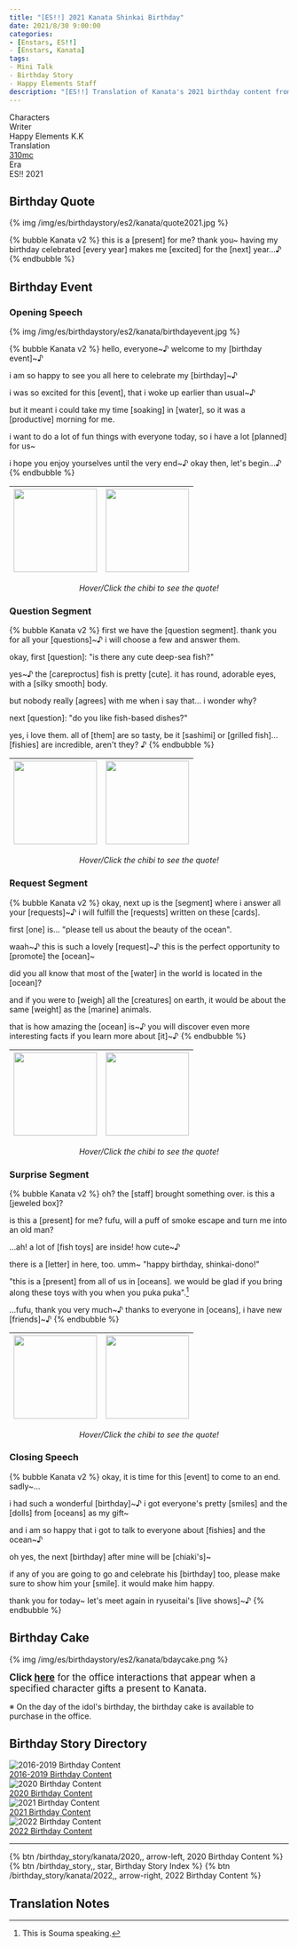```yaml
---
title: "[ES!!] 2021 Kanata Shinkai Birthday"
date: 2021/8/30 9:00:00
categories:
- [Enstars, ES!!]
- [Enstars, Kanata]
tags:
- Mini Talk
- Birthday Story
- Happy Elements Staff
description: "[ES!!] Translation of Kanata's 2021 birthday content from Enstars!! Era."
---
```

<div class="three-wrapper" style="--storyColor:#965e7d;--storyColor-rgb:150,94,125;--storyColor-h:326.8;--storyColor-s: 23%;--storyColor-l:47.8%;">
    <div class="info-area">
        <div class="info">
            <div class="info-item characters">
                <div class="label">
                    Characters
                </div>
                <div class="value">
                <a href="/categories/Enstars/Kanata" character="Kanata"></a>
                </div>
            </div>
            <div class="info-item one">
                <div class="label">
                Writer
                </div>
                <div class="value">
                Happy Elements K.K
                </div>
            </div>
            <div class="info-item two">
                <div class="label">
                    Translation
                </div>
                <div class="value">
                    <a href="/about">310mc</a>
                </div>
            </div>
            <div class="info-item three">
                <div class="label">
                Era
                </div>
                <div class="value">
                ES!! 2021
                </div>
            </div>
        </div>
    </div>
</div>

<!-- more -->

<link rel="stylesheet" href="/css/storylist.css">

## Birthday Quote

{% img /img/es/birthdaystory/es2/kanata/quote2021.jpg %}

{% bubble Kanata v2 %}
this is a [present] for me? thank you~ having my birthday celebrated [every year] makes me [excited] for the [next] year…♪
{% endbubble %}

## Birthday Event

<!--
### Event Preparations

#### <div mt="rare"></div> 1/3

{% img /img/es/birthdaystory/es2/kanata/preparations_1.jpg %}

{% bubble Kanata v2 %}
Ninja Art: Camouflage Jutsu…☆

—Wah!? Since when were you here, Anzu-dono!? I had no idea you were here — I was just about to conceal myself…!

You came to talk to me about the birthday event… Ah, I will have an opportunity to spend my birthday with my fans?
{% endbubble %}

<div class="minitalk" character="Anzu">
    <div class="minitalk-option">
        <div class="minitalk-option_header">
            Exactly.
        </div>
        <div class="minitalk-option_content">
            {% bubble Kanata blushjoy %}
            Huoo!! I'm so excited! ♪ I have to make it a fun event for all my fans!

            Anzu-dono, please allow me to help with the event planning! I shall share my wisdom with you!
			{% endbubble %}
        </div>
    </div>
    <div class="minitalk-option">
        <div class="minitalk-option_header">
            Let's make it a big celebration.
        </div>
        <div class="minitalk-option_content">
            {% bubble Kanata v2 %}
            Just the thought of my fans celebrating my birthday makes me so happy~♪

            …Ah! It's too early to feel that way, isn't it? I shall be sure to make the event into something that everyone can enjoy!
			{% endbubble %}
        </div>
    </div>
    <div class="minitalk-option">
        <div class="minitalk-option_header">
            I hope it makes you happy…
        </div>
        <div class="minitalk-option_content">
            {% bubble Kanata v2 %}
            Of course it does! Just the mention of it is making me super excited~!

            Anzu-dono, please let me know all the details…♪
			{% endbubble %}
        </div>
    </div>
</div>

#### <div mt="rare"></div> 2/3

{% bubble Kanata v2 %}
What do you typically do in a birthday event…? I'd like to know how it was for other idols, so that I may use it as reference.

Hm, hm… So fans can ask questions for the question segment… What will my fans ask me~?

And there's a request segment, too? I'd like to make sure I can meet their expectations… I wonder what they'll request from me…?
{% endbubble %}

<div class="minitalk" character="Anzu">
    <div class="minitalk-option">
        <div class="minitalk-option_header">
            Maybe they'd like to see your ninja arts.
        </div>
        <div class="minitalk-option_content">
            {% bubble Kanata v2 %}
            I would *love* to show my ninja arts! It is one of my objectives to show the beauty of ninjas to everyone!

            I shall train myself for the event, in the case that I do get a request like that!
			{% endbubble %}
        </div>
    </div>
    <div class="minitalk-option">
        <div class="minitalk-option_header">
            Don't overdo it, okay?
        </div>
        <div class="minitalk-option_content">
            {% bubble Kanata v2 %}
            Heheh, you worry too much, Anzu-dono. I will be fine!

            It is an idol's duty to fulfill their fans' dreams~♪
			{% endbubble %}
        </div>
    </div>
    <div class="minitalk-option">
        <div class="minitalk-option_header">
            An air-kiss, maybe?
        </div>
        <div class="minitalk-option_content">
            {% bubble Kanata v2 %}
            Hmm, indeed, that *is* a request an idol is often sought for…

            If that is how I can make my fans happy—! Then I will gladly become a ninja who can perfect an air-kiss…☆
			{% endbubble %}
        </div>
    </div>
</div>

#### <div mt="rare"></div> 3/3

{% bubble Kanata v2 %}
Anzu-dono, thank you very much for all your help!

On my birthday event, I will make sure to not only make my fans smile, but you too, Anzu-dono!

…Nihihi! So please do look forward to it~♪
{% endbubble %}

<div class="minitalk" character="Anzu">
    <div class="minitalk-option">
        <div class="minitalk-option_header">
            I'm already having a lot of fun now.
        </div>
        <div class="minitalk-option_content">
            {% bubble Kanata blushscratch %}
            You had fun talking to me about the event…? Ehehe, you're going to make me blush~

            But I share the same feelings as you. I'm so glad we got to talk a lot, Anzu-dono…♪
			{% endbubble %}
        </div>
    </div>
    <div class="minitalk-option">
        <div class="minitalk-option_header">
            I can't wait for the event.
        </div>
        <div class="minitalk-option_content">
            {% bubble Kanata v2 %}
            Mhm! I can't hold back my excitement!

            I hope my fans will feel the same way. I would be so happy if we all shared the same feelings…♪
			{% endbubble %}
        </div>
    </div>
    <div class="minitalk-option">
        <div class="minitalk-option_header">
            By the way…
        </div>
        <div class="minitalk-option_content">
            {% bubble Kanata v2 %}
            Lunch…? Well, I was thinking of heading to the staff cafeteria after this.

            Ah, how about we go together? I would love to do a few more final touch-ups for the birthday event with you, Anzu-dono~♪
			{% endbubble %}
        </div>
    </div>
</div>
-->

### Opening Speech

{% img /img/es/birthdaystory/es2/kanata/birthdayevent.jpg %}

{% bubble Kanata v2 %}
hello, everyone\~♪ welcome to my [birthday event]~♪

i am so happy to see you all here to celebrate my [birthday]~♪

i was so excited for this [event], that i woke up earlier than usual~♪

but it meant i could take my time [soaking] in [water], so it was a [productive] morning for me.

i want to do a lot of fun things with everyone today, so i have a lot [planned] for us~

i hope you enjoy yourselves until the very end~♪ okay then, let's begin…♪
{% endbubble %}

<img class="msr-tippy" img src="/img/es/birthdaystory/es2/kanata/2021chibi_1.png" width="150" data-tippy-content="i am so happy you all came~♪">|<img class="msr-tippy" img src="/img/es/birthdaystory/es2/kanata/2021chibi_2.png" width="150" data-tippy-content="i woke up early today~">
:-:|:-:
<center><i>Hover/Click the chibi to see the quote!</i></center>

### Question Segment

{% bubble Kanata v2 %}
first we have the [question segment]. thank you for all your [questions]~♪ i will choose a few and answer them.

okay, first [question]: "is there any cute deep-sea fish?"

yes~♪ the [careproctus] fish is pretty [cute]. it has round, adorable eyes, with a [silky smooth] body.

but nobody really [agrees] with me when i say that… i wonder why?

next [question]: "do you like fish-based dishes?"

yes, i love them. all of [them] are so tasty, be it [sashimi] or [grilled fish]… [fishies] are incredible, aren't they? ♪
{% endbubble %}

<img class="msr-tippy" img src="/img/es/birthdaystory/es2/kanata/2021chibi_1.png" width="150" data-tippy-content="i recommend that [fish]~♪">|<img class="msr-tippy" img src="/img/es/birthdaystory/es2/kanata/2021chibi_4.png" width="150" data-tippy-content="i wish i could talk for longer with all of you~">
:-:|:-:
<center><i>Hover/Click the chibi to see the quote!</i></center>

### Request Segment

{% bubble Kanata v2 %}
okay, next up is the [segment] where i answer all your [requests]~♪ i will fulfill the [requests] written on these [cards].

first [one] is… "please tell us about the beauty of the ocean".

waah\~♪ this is such a lovely [request]\~♪ this is the perfect opportunity to [promote] the [ocean]\~

did you all know that most of the [water] in the world is located in the [ocean]?

and if you were to [weigh] all the [creatures] on earth, it would be about the same [weight] as the [marine] animals.

that is how amazing the [ocean] is\~♪ you will discover even more interesting facts if you learn more about [it]\~♪
{% endbubble %}

<img class="msr-tippy" img src="/img/es/birthdaystory/es2/kanata/2021chibi_4.png" width="150" data-tippy-content="what a lovely [request]~♪">|<img class="msr-tippy" img src="/img/es/birthdaystory/es2/kanata/2021chibi_6.png" width="150" data-tippy-content="the [ocean] is fascinating, you know~">
:-:|:-:
<center><i>Hover/Click the chibi to see the quote!</i></center>

### Surprise Segment

{% bubble Kanata v2 %}
oh? the [staff] brought something over. is this a [jeweled box]?

is this a [present] for me? fufu, will a puff of smoke escape and turn me into an old man?

…ah! a lot of [fish toys] are inside! how cute~♪

there is a [letter] in here, too. umm~ "happy birthday, shinkai-dono!"

"this is a [present] from all of us in [oceans]. we would be glad if you bring along these toys with you when you puka puka".[^1]

…fufu, thank you very much\~♪ thanks to everyone in [oceans], i have new [friends]\~♪
{% endbubble %}

<img class="msr-tippy" img src="/img/es/birthdaystory/es2/kanata/2021chibi_7.png" width="150" data-tippy-content="i am excited to [soak] in [water]~♪">|<img class="msr-tippy" img src="/img/es/birthdaystory/es2/kanata/2021chibi_1.png" width="150" data-tippy-content="today was such a lovely day~♪">
:-:|:-:
<center><i>Hover/Click the chibi to see the quote!</i></center>

### Closing Speech

{% bubble Kanata v2 %}
okay, it is time for this [event] to come to an end. sadly~…

i had such a wonderful [birthday]\~♪ i got everyone's pretty [smiles] and the [dolls] from [oceans] as my gift\~

and i am so happy that i got to talk to everyone about [fishies] and the ocean~♪

 oh yes, the next [birthday] after mine will be [chiaki's]~

if any of you are going to go and celebrate his [birthday] too, please make sure to show him your [smile]. it would make him happy.

thank you for today~ let's meet again in ryuseitai's [live shows]~♪
{% endbubble %}

## Birthday Cake

{% img /img/es/birthdaystory/es2/kanata/bdaycake.png %}

<big><b>Click <a href="/birthday_story/kanata/2020/#Birthday-Cake-Interactions" target="_blank">here</a></b> for the office interactions that appear when a specified character gifts a present to Kanata.</big>

※ On the day of the idol's birthday, the birthday cake is available to purchase in the office.

## Birthday Story Directory

<div class="stories">
<div class="story">
    <div class="image">
        <img
            src="/img/es/birthdaystory/banner/kanata2019.jpg"
            alt="2016-2019 Birthday Content"
        />
    </div>
    <a href="/birthday_story/kanata/2019" class="storyName" target="_blank">
        <span>2016-2019 Birthday Content</span>
        <span class="read"></span>
    </a>
</div>
<div class="story">
    <div class="image">
        <img
            src="/img/es/birthdaystory/banner/kanata2020.jpg"
            alt="2020 Birthday Content"
        />
    </div>
    <a href="/birthday_story/kanata/2020" class="storyName" target="_blank">
        <span>2020 Birthday Content</span>
        <span class="read"></span>
    </a>
</div>
<div class="story">
    <div class="image">
        <img
            src="/img/es/birthdaystory/banner/kanata2021.jpg"
            alt="2021 Birthday Content"
        />
    </div>
    <a href="/birthday_story/kanata/2021" class="storyName" target="_blank">
        <span>2021 Birthday Content</span>
        <span class="read"></span>
    </a>
</div>
<div class="story">
    <div class="image">
        <img
            src="/img/es/birthdaystory/banner/kanata2022.jpg"
            alt="2022 Birthday Content"
        />
    </div>
    <a href="/birthday_story/kanata/2022" class="storyName" target="_blank">
        <span>2022 Birthday Content</span>
        <span class="read"></span>
    </a>
</div>
<!--<div class="story">
    <div class="image">
        <img
            src="/img/es/birthdaystory/banner/kanata2023.jpg"
            alt="2023 Birthday Content"
        />
    </div>
    <a href="/birthday_story/kanata/2023" class="storyName" target="_blank">
        <span>2023 Birthday Content</span>
        <span class="read"></span>
    </a>
</div>-->
</div>

<hr>

<div toc>
{% btn /birthday_story/kanata/2020,, arrow-left, 2020 Birthday Content %}
{% btn /birthday_story,, star, Birthday Story Index %}
{% btn /birthday_story/kanata/2022,, arrow-right, 2022 Birthday Content %}
</div>

## Translation Notes

[^1]: This is Souma speaking.

